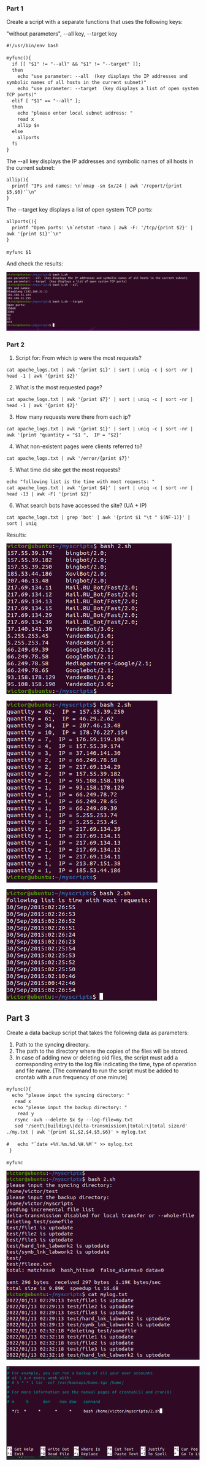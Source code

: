  ### Part 1
 
 Create a script with a separate functions that uses the following keys:
 
 "without parameters", --all key, --target key


```
#!/usr/bin/env bash

myfunc(){
  if [[ "$1" != "--all" && "$1" != "--target" ]];
  then
    echo "use parameter: --all  (key displays the IP addresses and symbolic names of all hosts in the current subnet)"
    echo "use parameter: --target  (key displays a list of open system TCP ports)"
  elif [ "$1" == "--all" ];
  then
    echo "please enter local subnet address: "
    read x
    allip $x
  else
    allports
  fi
}
```
The --all key displays the IP addresses and symbolic names of all hosts in the current subnet:
```
allip(){
  printf "IPs and names: \n`nmap -sn $x/24 | awk '/report/{print $5,$6}'`\n"
}
```
The --target key displays a list of open system TCP ports:
```
allports(){
  printf "Open ports: \n`netstat -tuna | awk -F: '/tcp/{print $2}' | awk '{print $1}'`\n"
}

myfunc $1
```

And check the results:


![functions](./images/16.png "functions")


 ### Part 2
 
 1. Script for: From which ip were the most requests?
```
cat apache_logs.txt | awk '{print $1}' | sort | uniq -c | sort -nr | head -1 | awk '{print $2}'
```
2. What is the most requested page?
```
cat apache_logs.txt | awk '{print $7}' | sort | uniq -c | sort -nr | head -1 | awk '{print $2}'
```
3. How many requests were there from each ip?
```
cat apache_logs.txt | awk '{print $1}' | sort | uniq -c | sort -nr | awk '{print "quantity = "$1 ",  IP = "$2}'
```
4. What non-existent pages were clients referred to?
```
cat apache_logs.txt | awk '/error/{print $7}'
```
5. What time did site get the most requests?
```
echo "following list is the time with most requests: "
cat apache_logs.txt | awk '{print $4}' | sort | uniq -c | sort -nr | head -13 | awk -F[ '{print $2}'
```
6. What search bots have accessed the site? (UA + IP)
```
cat apache_logs.txt | grep 'bot' | awk '{print $1 "\t " $(NF-1)}' | sort | uniq
```
Results:

![functions](./images/19.png "functions")

![script](./images/17.png "script")

![script](./images/18.png "script")

## Part 3

Create a data backup script that takes the following data as parameters:
1. Path to the syncing directory.
2. The path to the directory where the copies of the files will be stored.
3. In case of adding new or deleting old files, the script must add a corresponding entry to the log file 
indicating the time, type of operation and file name. [The command to run the script must be added to crontab with a run frequency of one minute]

```
myfunc(){
  echo "please input the syncing directory: "
   read x
  echo "please input the backup directory: "
    read y
   rsync -avh --delete $x $y --log-file=my.txt
   sed '/sent\|building\|delta-transmission\|total:\|total size/d' ./my.txt | awk '{print $1,$2,$4,$5,$6}' > mylog.txt

#   echo "`date +%Y.%m.%d.%H.%M`" >> mylog.txt
 }

myfunc
```
![script](./images/20.png "script")

![script](./images/21.png "script")
